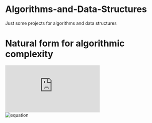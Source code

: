 # Algorithms-and-Data-Structures
Just some projects for algorithms and data structures
# Natural form for algorithmic complexity
![equation](http://latex.codecogs.com/gif.latex?Concentration%3D%5Cfrac%7BTotalTemplate%7D%7BTotalVolume%7D)  
![equation]($\alpha$)  
